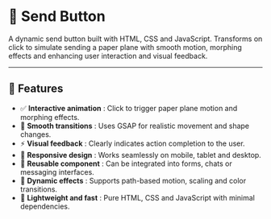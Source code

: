 # 📨 Send Button

A dynamic send button built with HTML, CSS and JavaScript. Transforms on click to simulate sending a paper plane with smooth motion, morphing effects and enhancing user interaction and visual feedback.

---

## 🚀 Features
- ✅ **Interactive animation** : Click to trigger paper plane motion and morphing effects.  
- 🎨 **Smooth transitions** : Uses GSAP for realistic movement and shape changes.  
- ⚡ **Visual feedback** : Clearly indicates action completion to the user.  
- 📱 **Responsive design** : Works seamlessly on mobile, tablet and desktop.  
- 🧩 **Reusable component** : Can be integrated into forms, chats or messaging interfaces.  
- 🔄 **Dynamic effects** : Supports path-based motion, scaling and color transitions.  
- 🎯 **Lightweight and fast** : Pure HTML, CSS and JavaScript with minimal dependencies.
